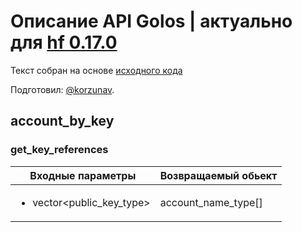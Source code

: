 # Описание API Golos | актуально для [hf 0.17.0](https://github.com/GolosChain/golos/releases/tag/v0.17.0)
Текст собран на основе [исходного кода](https://github.com/GolosChain/golos/tree/master/plugins/account_by_key/include/golos/plugins/account_by_key/account_by_key_plugin.hpp)

Подготовил: [@korzunav](https://golos.io/@korzunav).

## account_by_key
### get_key_references

|Входные параметры|Возвращаемый обьект|
|-----------------|-------------------|
|<ul><li>vector\<public_key_type\></li></ul>|account_name_type[]|

